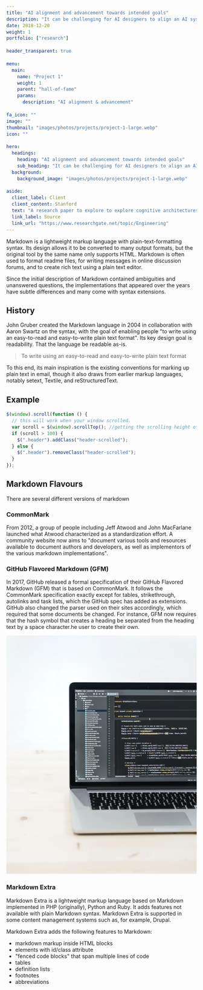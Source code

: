 ```yaml
---
title: "AI alignment and advancement towards intended goals"
description: "It can be challenging for AI designers to align an AI system because it can be difficult for them to specify the full range of desired and undesired behavior."
date: 2018-12-20
weight: 1
portfolio: ["research"]

header_transparent: true

menu:
  main:
    name: "Project 1"
    weight: 1
    parent: "hall-of-fame"
    params:
      description: "AI alignment & advancement"

fa_icon: ""
image: ""
thumbnail: "images/photos/projects/project-1-large.webp"
icon: ""

hero:
  headings:
    heading: "AI alignment and advancement towards intended goals"
    sub_heading: "It can be challenging for AI designers to align an AI systems because it can be difficult for them to specify the full range of desired and undesired behavior."
  background:
    background_image: "images/photos/projects/project-1-large.webp"

aside:
  client_label: Client
  client_content: Stanford
  text: "A research paper to explore to explore cognitive architectures. Some cognitive architectures or models are based on a set of generic rules, as, e.g., the Information Processing Language."
  link_label: Source
  link_url: "https://www.researchgate.net/topic/Engineering"
---
```


Markdown is a lightweight markup language with plain-text-formatting syntax. Its design allows it to be converted to many output formats, but the original tool by the same name only supports HTML. Markdown is often used to format readme files, for writing messages in online discussion forums, and to create rich text using a plain text editor.

Since the initial description of Markdown contained ambiguities and unanswered questions, the implementations that appeared over the years have subtle differences and many come with syntax extensions.

## History

John Gruber created the Markdown language in 2004 in collaboration with Aaron Swartz on the syntax, with the goal of enabling people "to write using an easy-to-read and easy-to-write plain text format". Its key design goal is readability. That the language be readable as-is.

> To write using an easy-to-read and easy-to-write plain text format

To this end, its main inspiration is the existing conventions for marking up plain text in email, though it also draws from earlier markup languages, notably setext, Textile, and reStructuredText.

## Example

```js
$(window).scroll(function () {
  // this will work when your window scrolled.
  var scroll = $(window).scrollTop(); //getting the scrolling height of window
  if (scroll > 100) {
    $(".header").addClass("header-scrolled");
  } else {
    $(".header").removeClass("header-scrolled");
  }
});
```

## Markdown Flavours

There are several different versions of markdown

### CommonMark

From 2012, a group of people including Jeff Atwood and John MacFarlane launched what Atwood characterized as a standardization effort. A community website now aims to "document various tools and resources available to document authors and developers, as well as implementors of the various markdown implementations".

### GitHub Flavored Markdown (GFM)

In 2017, GitHub released a formal specification of their GitHub Flavored Markdown (GFM) that is based on CommonMark. It follows the CommonMark specification exactly except for tables, strikethrough, autolinks and task lists, which the GitHub spec has added as extensions. GitHub also changed the parser used on their sites accordingly, which required that some documents be changed. For instance, GFM now requires that the hash symbol that creates a heading be separated from the heading text by a space character.he user to create their own.

![écrivez sans crainte](/images/photos/content/content-1.webp)

### Markdown Extra

Markdown Extra is a lightweight markup language based on Markdown implemented in PHP (originally), Python and Ruby. It adds features not available with plain Markdown syntax. Markdown Extra is supported in some content management systems such as, for example, Drupal.

Markdown Extra adds the following features to Markdown:

- markdown markup inside HTML blocks
- elements with id/class attribute
- "fenced code blocks" that span multiple lines of code
- tables
- definition lists
- footnotes
- abbreviations
